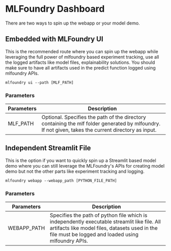 # MLFoundry Dashboard

There are two ways to spin up the webapp or your model demo.

## Embedded with MLFoundry UI
This is the recommended route where you can spin up the webapp while leveraging the full power of mlfoundry based experiment tracking, use all the logged artifacts like model files, explainability solutions.
You should make sure to have all artifacts used in the predict function logged using mlfoundry APIs.

```
mlfoundry ui --path [MLF_PATH]
```

### Parameters

| Parameters | Description                                                                                                                                         |
| ---------- | --------------------------------------------------------------------------------------------------------------------------------------------------- |
| MLF\_PATH  | Optional. Specifies the path of the directory containing the mlf folder generated by mlfoundry. If not given, takes the current directory as input. |


## Independent Streamlit File
This is the option if you want to quickly spin up a Streamlit based model demo where you can still leverage the MLFoundry's APIs for creating model demo but not the other parts like experiment tracking and logging.

```
mlfoundry webapp --webapp_path [PYTHON_FILE_PATH]
```

### Parameters

| Parameters | Description                                                                                                                                         |
| ---------- | --------------------------------------------------------------------------------------------------------------------------------------------------- |
| WEBAPP\_PATH  | Specifies the path of python file which is independently executable streamlit like file. All artifacts like model files, datasets used in the file must be logged and loaded using mlfoundry APIs. |
